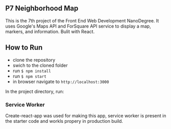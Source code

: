 ## P7 Neighborhood Map

This is the 7th project of the Front End Web Development NanoDegree. It uses Google's Maps API and ForSquare API service to display a map, markers, and information. Bulit with React.

## How to Run

* clone the repository
* swich to the cloned folder
* run `$ npm install`
* run `$ npm start`
* in browser navigate to `http://localhost:3000`

In the project directory, run:

### Service Worker

Create-react-app was used for making this app, service worker is present in the starter code and workls propery in production build.

